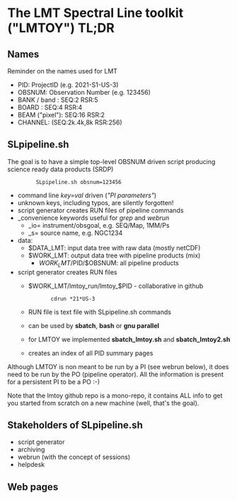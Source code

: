 # The LMT Spectral Line toolkit ("LMTOY") TL;DR

## Names

Reminder on the names used for LMT 

- PID: ProjectID (e.g. 2021-S1-US-3)
- OBSNUM:  Observation Number (e.g.  123456)
- BANK / band : SEQ:2  RSR:5
- BOARD :  SEQ:4   RSR:4
- BEAM ("pixel"): SEQ:16   RSR:2
- CHANNEL:    (SEQ:2k.4k,8k  RSR:256)


## SLpipeline.sh

The goal is to have a simple top-level OBSNUM driven script
producing science ready data products (SRDP)

             SLpipeline.sh obsnum=123456

- command line *key=val* driven (*"PI parameters"*)
- unknown keys, including typos, are silently forgotten!
- script generator creates RUN files of pipeline commands
- _convenience keywords useful for *grep* and *webrun*
  - _io=   instrument/obsgoal,  e.g.   SEQ/Map, 1MM/Ps
  - _s=    source name, e.g.  NGC1234
- data:
  - $DATA_LMT:   input data tree with raw data (mostly netCDF)
  - $WORK_LMT:   output data tree with pipeline products (mix)
     - $WORK_LMT/$PID/$OBSNUM:  all pipeline products
- script generator creates RUN files
     - $WORK_LMT/lmtoy_run/lmtoy_$PID - collaborative in github
     
                  cdrun *21*US-3
		  
     - RUN file is text file with SLpipeline.sh commands
     - can be used by **sbatch**, **bash** or **gnu parallel**
     - for LMTOY we implemented **sbatch_lmtoy.sh** and **sbatch_lmtoy2.sh**
     - creates an index of all PID summary pages


Although LMTOY is non meant to be run by a PI (see webrun below), it
does need to be run by the PO (pipeline operator). All the information
is present for a persistent PI to be a PO :-)

Note that the lmtoy github repo is a mono-repo, it contains ALL info to get
you started from scratch on a new machine (well, that's the goal).


## Stakeholders of SLpipeline.sh

- script generator
- archiving 
- webrun (with the concept of sessions)
- helpdesk


## Web pages
